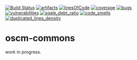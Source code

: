 [![Build Status](https://travis-ci.org/servicecatalog/oscm-commons.svg?branch=master)](https://travis-ci.org/servicecatalog/oscm-commons)
[![artifacts](https://jitpack.io/v/servicecatalog/oscm-common.svg)](https://jitpack.io/#servicecatalog/oscm-common)
[![linesOfCode](https://sonarcloud.io/api/badges/measure?key=org.oscm:oscm-commons&metric=ncloc)](https://sonarcloud.io/dashboard/index/org.oscm:oscm-commons)
[![coverage](https://sonarcloud.io/api/badges/measure?key=org.oscm:oscm-commons&metric=coverage)](https://sonarcloud.io/dashboard/index/org.oscm:oscm-commons)
[![bugs](https://sonarcloud.io/api/badges/measure?key=org.oscm:oscm-commons&metric=bugs)](https://sonarcloud.io/dashboard/index/org.oscm:oscm-commons)
[![vulnerabilities](https://sonarcloud.io/api/badges/measure?key=org.oscm:oscm-commons&metric=vulnerabilities)](https://sonarcloud.io/dashboard/index/org.oscm:oscm-commons)
[![sqale_debt_ratio](https://sonarcloud.io/api/badges/measure?key=org.oscm:oscm-commons&metric=sqale_debt_ratio)](https://sonarcloud.io/dashboard/index/org.oscm:oscm-commons)
[![code_smells](https://sonarcloud.io/api/badges/measure?key=org.oscm:oscm-commons&metric=code_smells)](https://sonarcloud.io/dashboard/index/org.oscm:oscm-commons)
[![duplicated_lines_density](https://sonarcloud.io/api/badges/measure?key=org.oscm:oscm-commons&metric=duplicated_lines_density)](https://sonarcloud.io/dashboard/index/org.oscm:oscm-commons)
# oscm-commons

work in progress.
